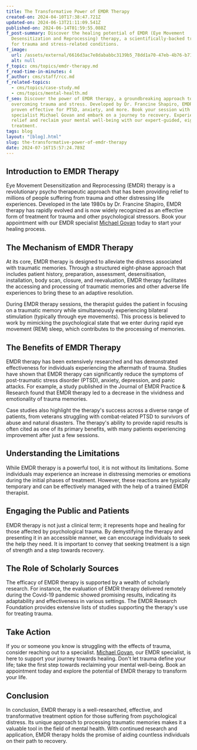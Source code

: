 ```yaml
---
title: The Transformative Power of EMDR Therapy
created-on: 2024-04-10T17:38:47.721Z
updated-on: 2024-06-13T21:11:09.541Z
published-on: 2024-06-14T01:59:55.088Z
f_post-summary: Discover the healing potential of EMDR (Eye Movement
  Desensitization and Reprocessing) therapy, a scientifically-backed treatment
  for trauma and stress-related conditions.‍
f_image:
  url: /assets/external/6616d3ac7e8dababbc3139b5_78dd1a70-47eb-4b76-b71f-ce79b0af2522.jpg
  alt: null
f_topic: cms/topics/emdr-therapy.md
f_read-time-in-minutes: 4
f_author: cms/staff/rcc.md
f_related-topics:
  - cms/topics/case-study.md
  - cms/topics/mental-health.md
f_seo: Discover the power of EMDR therapy, a groundbreaking approach to
  overcoming trauma and stress. Developed by Dr. Francine Shapiro, EMDR has
  proven effective for PTSD, anxiety, and more. Book your session with
  specialist Michael Govan and embark on a journey to recovery. Experience rapid
  relief and reclaim your mental well-being with our expert-guided, eight-phase
  treatment.
tags: blog
layout: "[blog].html"
slug: the-transformative-power-of-emdr-therapy
date: 2024-07-16T15:57:24.789Z
---
```


**Introduction to EMDR Therapy**
--------------------------------

Eye Movement Desensitization and Reprocessing (EMDR) therapy is a revolutionary psycho therapeutic approach that has been providing relief to millions of people suffering from trauma and other distressing life experiences. Developed in the late 1980s by Dr. Francine Shapiro, EMDR therapy has rapidly evolved and is now widely recognized as an effective form of treatment for trauma and other psychological stressors. Book your appointment with our EMDR specialist [Michael Govan](/staff/michael-govan) today to start your healing process.

**The Mechanism of EMDR Therapy**
---------------------------------

At its core, EMDR therapy is designed to alleviate the distress associated with traumatic memories. Through a structured eight-phase approach that includes patient history, preparation, assessment, desensitisation, installation, body scan, closure, and reevaluation, EMDR therapy facilitates the accessing and processing of traumatic memories and other adverse life experiences to bring these to an adaptive resolution.

During EMDR therapy sessions, the therapist guides the patient in focusing on a traumatic memory while simultaneously experiencing bilateral stimulation (typically through eye movements). This process is believed to work by mimicking the psychological state that we enter during rapid eye movement (REM) sleep, which contributes to the processing of memories.

**The Benefits of EMDR Therapy**
--------------------------------

EMDR therapy has been extensively researched and has demonstrated effectiveness for individuals experiencing the aftermath of trauma. Studies have shown that EMDR therapy can significantly reduce the symptoms of post-traumatic stress disorder (PTSD), anxiety, depression, and panic attacks. For example, a study published in the Journal of EMDR Practice & Research found that EMDR therapy led to a decrease in the vividness and emotionality of trauma memories.

Case studies also highlight the therapy's success across a diverse range of patients, from veterans struggling with combat-related PTSD to survivors of abuse and natural disasters. The therapy's ability to provide rapid results is often cited as one of its primary benefits, with many patients experiencing improvement after just a few sessions.

**Understanding the Limitations**
---------------------------------

While EMDR therapy is a powerful tool, it is not without its limitations. Some individuals may experience an increase in distressing memories or emotions during the initial phases of treatment. However, these reactions are typically temporary and can be effectively managed with the help of a trained EMDR therapist.

**Engaging the Public and Patients**
------------------------------------

EMDR therapy is not just a clinical term; it represents hope and healing for those affected by psychological trauma. By demystifying the therapy and presenting it in an accessible manner, we can encourage individuals to seek the help they need. It is important to convey that seeking treatment is a sign of strength and a step towards recovery.

**The Role of Scholarly Sources**
---------------------------------

The efficacy of EMDR therapy is supported by a wealth of scholarly research. For instance, the evaluation of EMDR therapy delivered remotely during the Covid-19 pandemic showed promising results, indicating its adaptability and effectiveness in various settings. The EMDR Research Foundation provides extensive lists of studies supporting the therapy's use for treating trauma.

**Take Action**
---------------

If you or someone you know is struggling with the effects of trauma, consider reaching out to a specialist. [Michael Govan](/staff/michael-govan), our EMDR specialist, is here to support your journey towards healing. Don't let trauma define your life; take the first step towards reclaiming your mental well-being. Book an appointment today and explore the potential of EMDR therapy to transform your life.

**Conclusion**
--------------

In conclusion, EMDR therapy is a well-researched, effective, and transformative treatment option for those suffering from psychological distress. Its unique approach to processing traumatic memories makes it a valuable tool in the field of mental health. With continued research and application, EMDR therapy holds the promise of aiding countless individuals on their path to recovery.

